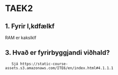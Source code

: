 # TAEK2

## 1. Fyrir     l,kdfælkf

RAM er kakslklf

## 3.	Hvað er fyrirbyggjandi viðhald?

       Sjá https://static-course-assets.s3.amazonaws.com/ITE6/en/index.html#4.1.1.1
